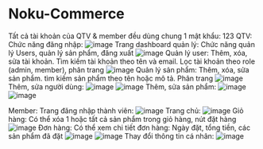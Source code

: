 # Noku-Commerce
Tất cả tài khoản của QTV & member đều dùng chung 1 mật khẩu: 123
QTV:
Chức năng đăng nhập: 
![image](https://github.com/user-attachments/assets/fbd5ba82-c4b6-4b51-af0b-e42e593d222c)
Trang dashboard quản lý: Chức năng quản lý Users, quản lý sản phẩm, đăng xuất 
![image](https://github.com/user-attachments/assets/d6b659d4-5c84-4d6e-bcdd-70fa3c850fd8)
Quản lý user: Thêm, xóa, sửa tài khoản. Tìm kiếm tài khoản theo tên và email. Lọc tài khoản theo role (admin, member), phân trang 
![image](https://github.com/user-attachments/assets/07025098-0dea-43ee-998b-daf8d3ecd220)
Quản lý sản phẩm: Thêm, xóa, sửa sản phẩm. tìm kiếm sản phẩm theo tên hoặc mô tả. Phân trang 
![image](https://github.com/user-attachments/assets/d956e216-5cca-462b-9c9f-3b2735014bba)
Thêm, sửa người dùng:
![image](https://github.com/user-attachments/assets/2997ec45-639b-492b-b387-444cff9533ea)
![image](https://github.com/user-attachments/assets/36c13a51-b8ae-412a-a102-ffddc1a71c6d)
Thêm, sửa sản phẩm:
![image](https://github.com/user-attachments/assets/4140b488-37cb-41d4-bcac-aa7d4ccc0796)
![image](https://github.com/user-attachments/assets/c64437eb-d328-44d2-b528-d5bd10bfed93)


Member:
Trang đăng nhập thành viên: 
![image](https://github.com/user-attachments/assets/ca84af6c-d60a-4ee2-911f-d064fd83fcc0)
Trang chủ: 
![image](https://github.com/user-attachments/assets/ce8e02e5-fac8-41cc-a227-595473e23752)
Giỏ hàng: Có thể xóa 1 hoặc tất cả sản phẩm trong giỏ hàng, nút đặt hàng 
![image](https://github.com/user-attachments/assets/8ecdc7d3-1269-4b07-a9f7-b5f0621468b2)
Đơn hàng: Có thể xem chi tiết đơn hàng: Ngày đặt, tổng tiền, các sản phẩm đã đặt 
![image](https://github.com/user-attachments/assets/054045fb-5ea3-4b1c-aefc-9e899e6cd4f4)
![image](https://github.com/user-attachments/assets/f84d47b5-3a2d-4d65-bc91-0cefbae2026f)
Thay đổi thông tin cá nhân: 
![image](https://github.com/user-attachments/assets/918a0d35-3c2d-483c-ba2c-5b458d8842f0)

